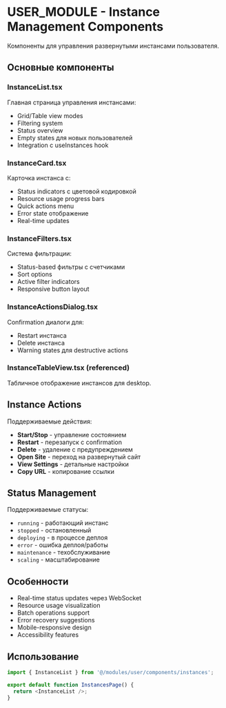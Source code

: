 # USER_MODULE - Instance Management Components

Компоненты для управления развернутыми инстансами пользователя.

## Основные компоненты

### InstanceList.tsx
Главная страница управления инстансами:
- Grid/Table view modes
- Filtering system
- Status overview
- Empty states для новых пользователей
- Integration с useInstances hook

### InstanceCard.tsx
Карточка инстанса с:
- Status indicators с цветовой кодировкой
- Resource usage progress bars
- Quick actions menu
- Error state отображение
- Real-time updates

### InstanceFilters.tsx  
Система фильтрации:
- Status-based фильтры с счетчиками
- Sort options
- Active filter indicators
- Responsive button layout

### InstanceActionsDialog.tsx
Confirmation диалоги для:
- Restart инстанса
- Delete инстанса
- Warning states для destructive actions

### InstanceTableView.tsx (referenced)
Табличное отображение инстансов для desktop.

## Instance Actions

Поддерживаемые действия:
- **Start/Stop** - управление состоянием
- **Restart** - перезапуск с confirmation
- **Delete** - удаление с предупреждением
- **Open Site** - переход на развернутый сайт
- **View Settings** - детальные настройки
- **Copy URL** - копирование ссылки

## Status Management

Поддерживаемые статусы:
- `running` - работающий инстанс
- `stopped` - остановленный
- `deploying` - в процессе деплоя
- `error` - ошибка деплоя/работы
- `maintenance` - техобслуживание
- `scaling` - масштабирование

## Особенности

- Real-time status updates через WebSocket
- Resource usage visualization
- Batch operations support
- Error recovery suggestions
- Mobile-responsive design
- Accessibility features

## Использование

```typescript
import { InstanceList } from '@/modules/user/components/instances';

export default function InstancesPage() {
  return <InstanceList />;
}
```